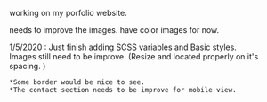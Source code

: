working on my  porfolio  website.


needs to improve the images. have color images for now.

1/5/2020 : Just finish adding SCSS variables and Basic styles.  
    Images still need to be improve. (Resize and located properly on it's spacing. )

    *Some border would be nice to see.
    *The contact section needs to be improve for mobile view.